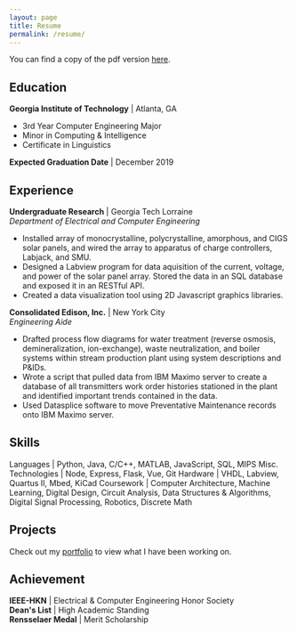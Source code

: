 ```yaml
---
layout: page
title: Resume
permalink: /resume/
---
```


You can find a copy of the pdf version [here](/assets/docs/chris-shen-r.pdf).

## Education
**Georgia Institute of Technology** \| Atlanta, GA
- 3rd Year Computer Engineering Major  
- Minor in Computing & Intelligence
- Certificate in Linguistics

**Expected Graduation Date** \| December 2019

## Experience
**Undergraduate Research** \| Georgia Tech Lorraine  
_Department of Electrical and Computer Engineering_
- Installed array of monocrystalline, polycrystalline, amorphous, and CIGS solar panels, and wired the array to apparatus of charge controllers, Labjack, and SMU.
- Designed a Labview program for data aquisition of the current, voltage, and power of the solar panel array.  Stored the data in an SQL database and exposed it in an RESTful API.
- Created a data visualization tool using 2D Javascript graphics libraries.

**Consolidated Edison, Inc.** \| New York City  
_Engineering Aide_
- Drafted process flow diagrams for water treatment (reverse osmosis, demineralization, 
ion-exchange), waste neutralization, and boiler systems within stream production plant using system descriptions and P&IDs.
- Wrote a script that pulled data from IBM Maximo server to create a database of all transmitters work order histories stationed in the plant and identified important trends contained in the data.
- Used Datasplice software to move Preventative Maintenance records onto IBM Maximo server.

## Skills

Languages | Python, Java, C/C++, MATLAB, JavaScript, SQL, MIPS
Misc. Technologies | Node, Express, Flask, Vue, Git
Hardware | VHDL, Labview, Quartus II, Mbed, KiCad
Coursework | Computer Architecture, Machine Learning, Digital Design, Circuit Analysis, Data Structures & Algorithms, Digital Signal Processing, Robotics, Discrete Math

## Projects
Check out my [portfolio](/portfolio) to view what I have been working on.

## Achievement
**IEEE-HKN** \| Electrical & Computer Engineering Honor Society  
**Dean's List** \| High Academic Standing  
**Rensselaer Medal** \| Merit Scholarship